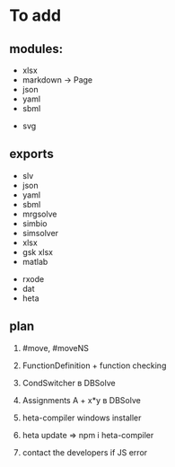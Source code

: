 # To add

## modules:

+ xlsx
+ markdown -> Page
+ json
+ yaml
+ sbml
- svg

## exports

+ slv
+ json
+ yaml
+ sbml
+ mrgsolve
+ simbio
+ simsolver
+ xlsx
+ gsk xlsx
+ matlab
- rxode
- dat
- heta

## plan

1. #move, #moveNS
1. FunctionDefinition + function checking
1. CondSwitcher в DBSolve
1. Assignments A + x*y в DBSolve
1. heta-compiler windows installer

1. heta update => npm i heta-compiler
1. contact the developers if JS error
